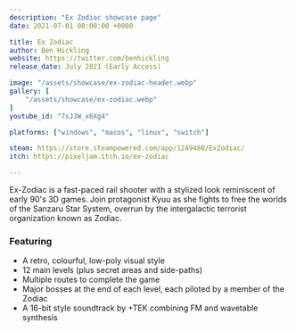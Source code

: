 ```yaml
---
description: "Ex Zodiac showcase page"
date: 2021-07-01 00:00:00 +0000

title: Ex Zodiac
author: Ben Hickling
website: https://twitter.com/benhickling
release_date: July 2021 (Early Access)

image: "/assets/showcase/ex-zodiac-header.webp"
gallery: [
	"/assets/showcase/ex-zodiac.webp"
]
youtube_id: "7sJJW_x6Xg4"

platforms: ["windows", "macos", "linux", "switch"]

steam: https://store.steampowered.com/app/1249480/ExZodiac/
itch: https://pixeljam.itch.io/ex-zodiac

---
```


<p>
  Ex-Zodiac is a fast-paced rail shooter with a stylized look reminiscent of
  early 90's 3D games. Join protagonist Kyuu as she fights to free the worlds of
  the Sanzaru Star System, overrun by the intergalactic terrorist organization
  known as Zodiac.
</p>
<h3>Featuring</h3>
<ul>
  <li>A retro, colourful, low-poly visual style</li>
  <li>12 main levels (plus secret areas and side-paths)</li>
  <li>Multiple routes to complete the game</li>
  <li>Major bosses at the end of each level, each piloted by a member of the Zodiac</li>
  <li>A 16-bit style soundtrack by +TEK combining FM and wavetable synthesis</li>
</ul>
